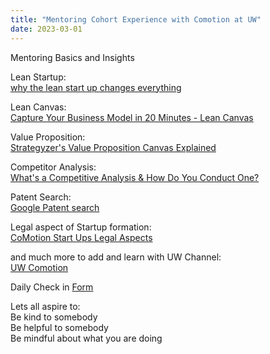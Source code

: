 ```yaml
---
title: "Mentoring Cohort Experience with Comotion at UW"
date: 2023-03-01
---
```


Mentoring Basics and Insights

Lean Startup:  
[why the lean start up changes everything](https://lnkd.in/gXbYucCX)

Lean Canvas:  
[Capture Your Business Model in 20 Minutes - Lean Canvas](https://lnkd.in/gt7npAYZ)  

Value Proposition:  
[Strategyzer's Value Proposition Canvas Explained](https://lnkd.in/gzYKiS3h)  

Competitor Analysis:    
[What's a Competitive Analysis & How Do You Conduct One?](https://bit.ly/39sS2t9)  

Patent Search:  
[Google Patent search](https://lnkd.in/grBCdppD)  

Legal aspect of Startup formation:  
[CoMotion Start Ups Legal Aspects](https://lnkd.in/gzyugpAs)  

and much more to add and learn with UW Channel:  
[UW Comotion](https://lnkd.in/gDKREmX6) 

Daily Check in [Form](https://forms.gle/BRA4EH2sMoZdLPgE8)

Lets all aspire to:  
Be kind to somebody  
Be helpful to somebody  
Be mindful about what you are doing
